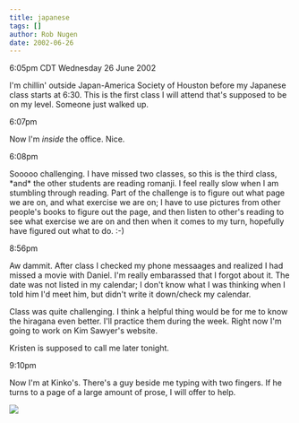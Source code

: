 ```yaml
---
title: japanese
tags: []
author: Rob Nugen
date: 2002-06-26
---
```


<p class=date>6:05pm CDT Wednesday 26 June 2002</p>

<p>I'm chillin' outside Japan-America Society of Houston before my
Japanese class starts at 6:30.  This is the first class I will attend
that's supposed to be on my level.  Someone just walked up.</p>

<p class=date>6:07pm</p>

<p>Now I'm <em>inside</em> the office.  Nice.</p>

<p class=date>6:08pm</p>

<p>Sooooo challenging.  I have missed two classes, so this is the
third class, *and* the other students are reading romanji.  I feel
really slow when I am stumbling through reading.  Part of the
challenge is to figure out what page we are on, and what exercise we
are on; I have to use pictures from other people's books to figure out
the page, and then listen to other's reading to see what exercise we
are on and then when it comes to my turn, hopefully have figured out
what to do.  :-)</p>

<p class=date>8:56pm</p>

<p>Aw dammit.  After class I checked my phone messaages and realized I
had missed a movie with Daniel.  I'm really embarassed that I forgot
about it.  The date was not listed in my calendar; I don't know what I
was thinking when I told him I'd meet him, but didn't write it
down/check my calendar.</p>

<p>Class was quite challenging.  I think a helpful thing would be for
me to know the hiragana even better.  I'll practice them during the
week.  Right now I'm going to work on Kim Sawyer's website.</p>

<p>Kristen is supposed to call me later tonight.</p>

<p class=date>9:10pm</p>

<p>Now I'm at Kinko's.  There's a guy beside me typing with two
fingers.  If he turns to a page of a large amount of prose, I will
offer to help.</p>

<p><img src="/images/rob/wL-ROB.gif"/></p>
